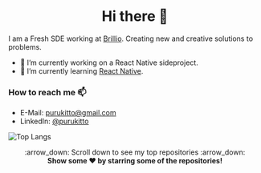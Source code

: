 <h1 align="center">Hi there 👋</h1>

I am a Fresh SDE working at [Brillio](https://www.brillio.com/). Creating new and creative solutions to problems.

- 🔭 I’m currently working on a React Native sideproject.
- 🌱 I’m currently learning [React Native](https://reactnative.dev/).

### How to reach me 📫
- E-Mail: [purukitto@gmail.com](mailto:purukitto@gmail.com)
- LinkedIn: [@purukitto](https://www.linkedin.com/in/purukitto/)

![Top Langs](https://github-readme-stats.vercel.app/api/top-langs/?username=Purukitto&layout=compact)
<!-- ![GitHub stats](https://github-readme-stats.vercel.app/api?username=Purukitto&show_icons=true&count_private=true?) -->


  <p align="center">
    :arrow_down: Scroll down to see my top repositories :arrow_down:
    <br>
    <b>
      Show some ❤️ by starring some of the repositories!
    </b>
  </p>
